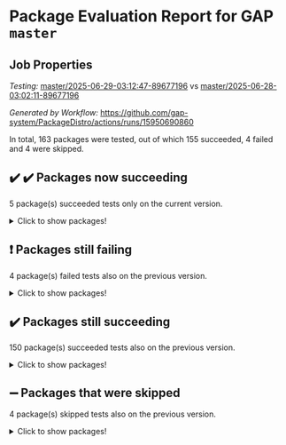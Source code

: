 # Package Evaluation Report for GAP `master`

## Job Properties

*Testing:* [master/2025-06-29-03:12:47-89677196](https://github.com/gap-system/PackageDistro/blob/data/reports/master/2025-06-29-03:12:47-89677196) vs [master/2025-06-28-03:02:11-89677196](https://github.com/gap-system/PackageDistro/blob/data/reports/master/2025-06-28-03:02:11-89677196)

*Generated by Workflow:* https://github.com/gap-system/PackageDistro/actions/runs/15950690860

In total, 163 packages were tested, out of which 155 succeeded, 4 failed and 4 were skipped.

## :heavy_check_mark: :heavy_check_mark: Packages now succeeding

5 package(s) succeeded tests only on the current version.
<details><summary>Click to show packages!</summary>

- digraphs 1.10.0 [(success)](https://github.com/gap-system/PackageDistro/actions/runs/15950690860/job/44990377941) vs digraphs 1.10.0 [(failure)](https://github.com/gap-system/PackageDistro/actions/runs/15939517742/job/44965629136)
- gradedmodules 2024.12-01 [(success)](https://github.com/gap-system/PackageDistro/actions/runs/15950690860/job/44990377991) vs gradedmodules 2024.12-01 [(failure)](https://github.com/gap-system/PackageDistro/actions/runs/15939517742/job/44965629186)
- hapcryst 0.1.15 [(success)](https://github.com/gap-system/PackageDistro/actions/runs/15950690860/job/44990378006) vs hapcryst 0.1.15 [(failure)](https://github.com/gap-system/PackageDistro/actions/runs/15939517742/job/44965629177)
- permut 2.0.5 [(success)](https://github.com/gap-system/PackageDistro/actions/runs/15950690860/job/44990378072) vs permut 2.0.5 [(failure)](https://github.com/gap-system/PackageDistro/actions/runs/15939517742/job/44965629242)
- standardff 1.0 [(success)](https://github.com/gap-system/PackageDistro/actions/runs/15950690860/job/44990378124) vs standardff 1.0 [(failure)](https://github.com/gap-system/PackageDistro/actions/runs/15939517742/job/44965629290)
</details>

## :exclamation: Packages still failing

4 package(s) failed tests also on the previous version.
<details><summary>Click to show packages!</summary>

- semigroups 5.5.1 [(failure)](https://github.com/gap-system/PackageDistro/actions/runs/15950690860/job/44990378105)
- sla 1.6.2 [(failure)](https://github.com/gap-system/PackageDistro/actions/runs/15950690860/job/44990378112)
- typeset 1.2.2 [(failure)](https://github.com/gap-system/PackageDistro/actions/runs/15950690860/job/44990378132)
- wedderga 4.11.0 [(failure)](https://github.com/gap-system/PackageDistro/actions/runs/15950690860/job/44990378143)
</details>

## :heavy_check_mark: Packages still succeeding

150 package(s) succeeded tests also on the previous version.
<details><summary>Click to show packages!</summary>

- 4ti2interface 2024.11-01 [(success)](https://github.com/gap-system/PackageDistro/actions/runs/15950690860/job/44990377887)
- ace 5.7.0 [(success)](https://github.com/gap-system/PackageDistro/actions/runs/15950690860/job/44990377891)
- aclib 1.3.2 [(success)](https://github.com/gap-system/PackageDistro/actions/runs/15950690860/job/44990377896)
- agt 0.3.1 [(success)](https://github.com/gap-system/PackageDistro/actions/runs/15950690860/job/44990377927)
- alco 1.1.1 [(success)](https://github.com/gap-system/PackageDistro/actions/runs/15950690860/job/44990377903)
- alnuth 3.2.1 [(success)](https://github.com/gap-system/PackageDistro/actions/runs/15950690860/job/44990377898)
- anupq 3.3.1 [(success)](https://github.com/gap-system/PackageDistro/actions/runs/15950690860/job/44990377913)
- atlasrep 2.1.9 [(success)](https://github.com/gap-system/PackageDistro/actions/runs/15950690860/job/44990377897)
- autodoc 2025.05.09 [(success)](https://github.com/gap-system/PackageDistro/actions/runs/15950690860/job/44990377899)
- automata 1.16 [(success)](https://github.com/gap-system/PackageDistro/actions/runs/15950690860/job/44990377901)
- automgrp 1.3.3 [(success)](https://github.com/gap-system/PackageDistro/actions/runs/15950690860/job/44990377905)
- autpgrp 1.11.1 [(success)](https://github.com/gap-system/PackageDistro/actions/runs/15950690860/job/44990377908)
- cap 2025.06-08 [(success)](https://github.com/gap-system/PackageDistro/actions/runs/15950690860/job/44990377914)
- caratinterface 2.3.7 [(success)](https://github.com/gap-system/PackageDistro/actions/runs/15950690860/job/44990377922)
- cddinterface 2025.06.24 [(success)](https://github.com/gap-system/PackageDistro/actions/runs/15950690860/job/44990377918)
- circle 1.6.6 [(success)](https://github.com/gap-system/PackageDistro/actions/runs/15950690860/job/44990377923)
- classicpres 1.22 [(success)](https://github.com/gap-system/PackageDistro/actions/runs/15950690860/job/44990377917)
- cohomolo 1.6.11 [(success)](https://github.com/gap-system/PackageDistro/actions/runs/15950690860/job/44990377916)
- congruence 1.2.7 [(success)](https://github.com/gap-system/PackageDistro/actions/runs/15950690860/job/44990377924)
- corefreesub 0.6 [(success)](https://github.com/gap-system/PackageDistro/actions/runs/15950690860/job/44990377920)
- corelg 1.57 [(success)](https://github.com/gap-system/PackageDistro/actions/runs/15950690860/job/44990377921)
- crime 1.6 [(success)](https://github.com/gap-system/PackageDistro/actions/runs/15950690860/job/44990377926)
- crisp 1.4.6 [(success)](https://github.com/gap-system/PackageDistro/actions/runs/15950690860/job/44990377949)
- crypting 0.10.6 [(success)](https://github.com/gap-system/PackageDistro/actions/runs/15950690860/job/44990377945)
- cryst 4.1.27 [(success)](https://github.com/gap-system/PackageDistro/actions/runs/15950690860/job/44990377942)
- crystcat 1.1.10 [(success)](https://github.com/gap-system/PackageDistro/actions/runs/15950690860/job/44990377928)
- ctbllib 1.3.11 [(success)](https://github.com/gap-system/PackageDistro/actions/runs/15950690860/job/44990377936)
- cubefree 1.20 [(success)](https://github.com/gap-system/PackageDistro/actions/runs/15950690860/job/44990377929)
- curlinterface 2.4.2 [(success)](https://github.com/gap-system/PackageDistro/actions/runs/15950690860/job/44990377939)
- cvec 2.8.4 [(success)](https://github.com/gap-system/PackageDistro/actions/runs/15950690860/job/44990377930)
- datastructures 0.3.3 [(success)](https://github.com/gap-system/PackageDistro/actions/runs/15950690860/job/44990377938)
- deepthought 1.0.9 [(success)](https://github.com/gap-system/PackageDistro/actions/runs/15950690860/job/44990377951)
- design 1.8.2 [(success)](https://github.com/gap-system/PackageDistro/actions/runs/15950690860/job/44990377934)
- difsets 2.3.1 [(success)](https://github.com/gap-system/PackageDistro/actions/runs/15950690860/job/44990377973)
- edim 1.3.8 [(success)](https://github.com/gap-system/PackageDistro/actions/runs/15950690860/job/44990377937)
- example 4.4.1 [(success)](https://github.com/gap-system/PackageDistro/actions/runs/15950690860/job/44990377943)
- examplesforhomalg 2023.10-01 [(success)](https://github.com/gap-system/PackageDistro/actions/runs/15950690860/job/44990377963)
- factint 1.6.3 [(success)](https://github.com/gap-system/PackageDistro/actions/runs/15950690860/job/44990377948)
- ferret 1.0.14 [(success)](https://github.com/gap-system/PackageDistro/actions/runs/15950690860/job/44990377946)
- fga 1.5.0 [(success)](https://github.com/gap-system/PackageDistro/actions/runs/15950690860/job/44990377961)
- fining 1.5.6 [(success)](https://github.com/gap-system/PackageDistro/actions/runs/15950690860/job/44990377958)
- float 1.0.7 [(success)](https://github.com/gap-system/PackageDistro/actions/runs/15950690860/job/44990377977)
- format 1.4.4 [(success)](https://github.com/gap-system/PackageDistro/actions/runs/15950690860/job/44990377940)
- forms 1.2.13 [(success)](https://github.com/gap-system/PackageDistro/actions/runs/15950690860/job/44990377966)
- fplsa 1.2.6 [(success)](https://github.com/gap-system/PackageDistro/actions/runs/15950690860/job/44990377974)
- fr 2.4.13 [(success)](https://github.com/gap-system/PackageDistro/actions/runs/15950690860/job/44990377967)
- francy 2.0.3 [(success)](https://github.com/gap-system/PackageDistro/actions/runs/15950690860/job/44990377972)
- fwtree 1.3 [(success)](https://github.com/gap-system/PackageDistro/actions/runs/15950690860/job/44990377975)
- gapdoc 1.6.7 [(success)](https://github.com/gap-system/PackageDistro/actions/runs/15950690860/job/44990377976)
- gauss 2024.11-01 [(success)](https://github.com/gap-system/PackageDistro/actions/runs/15950690860/job/44990377969)
- gaussforhomalg 2024.08-01 [(success)](https://github.com/gap-system/PackageDistro/actions/runs/15950690860/job/44990377987)
- gbnp 1.1.0 [(success)](https://github.com/gap-system/PackageDistro/actions/runs/15950690860/job/44990377982)
- generalizedmorphismsforcap 2025.02-01 [(success)](https://github.com/gap-system/PackageDistro/actions/runs/15950690860/job/44990377981)
- genss 1.6.9 [(success)](https://github.com/gap-system/PackageDistro/actions/runs/15950690860/job/44990377995)
- gradedringforhomalg 2024.07-01 [(success)](https://github.com/gap-system/PackageDistro/actions/runs/15950690860/job/44990377999)
- grape 4.9.2 [(success)](https://github.com/gap-system/PackageDistro/actions/runs/15950690860/job/44990377985)
- groupoids 1.76 [(success)](https://github.com/gap-system/PackageDistro/actions/runs/15950690860/job/44990378011)
- grpconst 2.6.5 [(success)](https://github.com/gap-system/PackageDistro/actions/runs/15950690860/job/44990377980)
- guarana 0.96.3 [(success)](https://github.com/gap-system/PackageDistro/actions/runs/15950690860/job/44990378009)
- guava 3.20 [(success)](https://github.com/gap-system/PackageDistro/actions/runs/15950690860/job/44990377989)
- hap 1.66 [(success)](https://github.com/gap-system/PackageDistro/actions/runs/15950690860/job/44990378007)
- hecke 1.5.4 [(success)](https://github.com/gap-system/PackageDistro/actions/runs/15950690860/job/44990378010)
- help 4.0 [(success)](https://github.com/gap-system/PackageDistro/actions/runs/15950690860/job/44990378030)
- homalg 2024.01-01 [(success)](https://github.com/gap-system/PackageDistro/actions/runs/15950690860/job/44990378020)
- homalgtocas 2023.11-01 [(success)](https://github.com/gap-system/PackageDistro/actions/runs/15950690860/job/44990378015)
- ibnp 0.15 [(success)](https://github.com/gap-system/PackageDistro/actions/runs/15950690860/job/44990378014)
- idrel 2.48 [(success)](https://github.com/gap-system/PackageDistro/actions/runs/15950690860/job/44990378017)
- images 1.3.3 [(success)](https://github.com/gap-system/PackageDistro/actions/runs/15950690860/job/44990378021)
- intpic 0.4.0 [(success)](https://github.com/gap-system/PackageDistro/actions/runs/15950690860/job/44990378026)
- io 4.9.3 [(success)](https://github.com/gap-system/PackageDistro/actions/runs/15950690860/job/44990378019)
- io_forhomalg 2023.02-04 [(success)](https://github.com/gap-system/PackageDistro/actions/runs/15950690860/job/44990378018)
- irredsol 1.4.4 [(success)](https://github.com/gap-system/PackageDistro/actions/runs/15950690860/job/44990378024)
- json 2.2.3 [(success)](https://github.com/gap-system/PackageDistro/actions/runs/15950690860/job/44990378032)
- jupyterkernel 1.5.1 [(success)](https://github.com/gap-system/PackageDistro/actions/runs/15950690860/job/44990378025)
- jupyterviz 1.5.6 [(success)](https://github.com/gap-system/PackageDistro/actions/runs/15950690860/job/44990378034)
- kan 1.37 [(success)](https://github.com/gap-system/PackageDistro/actions/runs/15950690860/job/44990378037)
- kbmag 1.5.11 [(success)](https://github.com/gap-system/PackageDistro/actions/runs/15950690860/job/44990378027)
- laguna 3.9.7 [(success)](https://github.com/gap-system/PackageDistro/actions/runs/15950690860/job/44990378023)
- liealgdb 2.2.1 [(success)](https://github.com/gap-system/PackageDistro/actions/runs/15950690860/job/44990378035)
- liepring 2.9.1 [(success)](https://github.com/gap-system/PackageDistro/actions/runs/15950690860/job/44990378054)
- liering 2.4.2 [(success)](https://github.com/gap-system/PackageDistro/actions/runs/15950690860/job/44990378053)
- linearalgebraforcap 2025.06-02 [(success)](https://github.com/gap-system/PackageDistro/actions/runs/15950690860/job/44990378052)
- lins 0.9 [(success)](https://github.com/gap-system/PackageDistro/actions/runs/15950690860/job/44990378050)
- localizeringforhomalg 2023.10-01 [(success)](https://github.com/gap-system/PackageDistro/actions/runs/15950690860/job/44990378047)
- loops 3.4.4 [(success)](https://github.com/gap-system/PackageDistro/actions/runs/15950690860/job/44990378044)
- lpres 1.1.1 [(success)](https://github.com/gap-system/PackageDistro/actions/runs/15950690860/job/44990378042)
- majoranaalgebras 1.5.2 [(success)](https://github.com/gap-system/PackageDistro/actions/runs/15950690860/job/44990378045)
- mapclass 1.4.6 [(success)](https://github.com/gap-system/PackageDistro/actions/runs/15950690860/job/44990378055)
- matgrp 0.71 [(success)](https://github.com/gap-system/PackageDistro/actions/runs/15950690860/job/44990378049)
- matricesforhomalg 2024.11-02 [(success)](https://github.com/gap-system/PackageDistro/actions/runs/15950690860/job/44990378056)
- modisom 3.0.0 [(success)](https://github.com/gap-system/PackageDistro/actions/runs/15950690860/job/44990378043)
- modulepresentationsforcap 2024.09-02 [(success)](https://github.com/gap-system/PackageDistro/actions/runs/15950690860/job/44990378048)
- modules 2024.12-01 [(success)](https://github.com/gap-system/PackageDistro/actions/runs/15950690860/job/44990378069)
- monoidalcategories 2025.03-02 [(success)](https://github.com/gap-system/PackageDistro/actions/runs/15950690860/job/44990378061)
- nconvex 2024.12-01 [(success)](https://github.com/gap-system/PackageDistro/actions/runs/15950690860/job/44990378066)
- nilmat 1.4.2 [(success)](https://github.com/gap-system/PackageDistro/actions/runs/15950690860/job/44990378075)
- nock 1.5 [(success)](https://github.com/gap-system/PackageDistro/actions/runs/15950690860/job/44990378078)
- normalizinterface 1.4.1 [(success)](https://github.com/gap-system/PackageDistro/actions/runs/15950690860/job/44990378071)
- nq 2.5.11 [(success)](https://github.com/gap-system/PackageDistro/actions/runs/15950690860/job/44990378077)
- numericalsgps 1.4.0 [(success)](https://github.com/gap-system/PackageDistro/actions/runs/15950690860/job/44990378063)
- openmath 11.5.3 [(success)](https://github.com/gap-system/PackageDistro/actions/runs/15950690860/job/44990378064)
- orb 5.0.1 [(success)](https://github.com/gap-system/PackageDistro/actions/runs/15950690860/job/44990378076)
- packagemanager 1.6.3 [(success)](https://github.com/gap-system/PackageDistro/actions/runs/15950690860/job/44990378079)
- patternclass 2.4.5 [(success)](https://github.com/gap-system/PackageDistro/actions/runs/15950690860/job/44990378088)
- polenta 1.3.11 [(success)](https://github.com/gap-system/PackageDistro/actions/runs/15950690860/job/44990378073)
- polymaking 0.8.7 [(success)](https://github.com/gap-system/PackageDistro/actions/runs/15950690860/job/44990378082)
- primgrp 3.4.4 [(success)](https://github.com/gap-system/PackageDistro/actions/runs/15950690860/job/44990378081)
- profiling 2.6.2 [(success)](https://github.com/gap-system/PackageDistro/actions/runs/15950690860/job/44990378089)
- qdistrnd 0.9.5 [(success)](https://github.com/gap-system/PackageDistro/actions/runs/15950690860/job/44990378085)
- qpa 1.35 [(success)](https://github.com/gap-system/PackageDistro/actions/runs/15950690860/job/44990378096)
- quagroup 1.8.4 [(success)](https://github.com/gap-system/PackageDistro/actions/runs/15950690860/job/44990378101)
- radiroot 2.9 [(success)](https://github.com/gap-system/PackageDistro/actions/runs/15950690860/job/44990378091)
- rcwa 4.7.1 [(success)](https://github.com/gap-system/PackageDistro/actions/runs/15950690860/job/44990378099)
- rds 1.8 [(success)](https://github.com/gap-system/PackageDistro/actions/runs/15950690860/job/44990378087)
- recog 1.4.4 [(success)](https://github.com/gap-system/PackageDistro/actions/runs/15950690860/job/44990378095)
- repndecomp 1.3.0 [(success)](https://github.com/gap-system/PackageDistro/actions/runs/15950690860/job/44990378108)
- repsn 3.1.2 [(success)](https://github.com/gap-system/PackageDistro/actions/runs/15950690860/job/44990378086)
- resclasses 4.7.3 [(success)](https://github.com/gap-system/PackageDistro/actions/runs/15950690860/job/44990378098)
- ringsforhomalg 2024.11-02 [(success)](https://github.com/gap-system/PackageDistro/actions/runs/15950690860/job/44990378093)
- sco 2023.08-01 [(success)](https://github.com/gap-system/PackageDistro/actions/runs/15950690860/job/44990378100)
- scscp 2.4.3 [(success)](https://github.com/gap-system/PackageDistro/actions/runs/15950690860/job/44990378102)
- sglppow 2.4 [(success)](https://github.com/gap-system/PackageDistro/actions/runs/15950690860/job/44990378107)
- sgpviz 0.999.6 [(success)](https://github.com/gap-system/PackageDistro/actions/runs/15950690860/job/44990378106)
- simpcomp 2.1.14 [(success)](https://github.com/gap-system/PackageDistro/actions/runs/15950690860/job/44990378104)
- singular 2024.06.03 [(success)](https://github.com/gap-system/PackageDistro/actions/runs/15950690860/job/44990378113)
- sl2reps 1.1 [(success)](https://github.com/gap-system/PackageDistro/actions/runs/15950690860/job/44990378126)
- smallantimagmas 0.4.1 [(success)](https://github.com/gap-system/PackageDistro/actions/runs/15950690860/job/44990378117)
- smallgrp 1.5.4 [(success)](https://github.com/gap-system/PackageDistro/actions/runs/15950690860/job/44990378121)
- smallsemi 0.7.2 [(success)](https://github.com/gap-system/PackageDistro/actions/runs/15950690860/job/44990378111)
- sonata 2.9.6 [(success)](https://github.com/gap-system/PackageDistro/actions/runs/15950690860/job/44990378119)
- sophus 1.27 [(success)](https://github.com/gap-system/PackageDistro/actions/runs/15950690860/job/44990378127)
- sotgrps 1.3 [(success)](https://github.com/gap-system/PackageDistro/actions/runs/15950690860/job/44990378131)
- spinsym 1.5.2 [(success)](https://github.com/gap-system/PackageDistro/actions/runs/15950690860/job/44990378125)
- symbcompcc 1.3.2 [(success)](https://github.com/gap-system/PackageDistro/actions/runs/15950690860/job/44990378129)
- thelma 1.3 [(success)](https://github.com/gap-system/PackageDistro/actions/runs/15950690860/job/44990378120)
- tomlib 1.2.11 [(success)](https://github.com/gap-system/PackageDistro/actions/runs/15950690860/job/44990378130)
- toolsforhomalg 2025.05-01 [(success)](https://github.com/gap-system/PackageDistro/actions/runs/15950690860/job/44990378123)
- toric 1.9.6 [(success)](https://github.com/gap-system/PackageDistro/actions/runs/15950690860/job/44990378128)
- transgrp 3.6.5 [(success)](https://github.com/gap-system/PackageDistro/actions/runs/15950690860/job/44990378136)
- ugaly 4.1.3 [(success)](https://github.com/gap-system/PackageDistro/actions/runs/15950690860/job/44990378137)
- unipot 1.6 [(success)](https://github.com/gap-system/PackageDistro/actions/runs/15950690860/job/44990378144)
- unitlib 5.0.0 [(success)](https://github.com/gap-system/PackageDistro/actions/runs/15950690860/job/44990378146)
- utils 0.89 [(success)](https://github.com/gap-system/PackageDistro/actions/runs/15950690860/job/44990378134)
- uuid 0.7 [(success)](https://github.com/gap-system/PackageDistro/actions/runs/15950690860/job/44990378140)
- walrus 0.9991 [(success)](https://github.com/gap-system/PackageDistro/actions/runs/15950690860/job/44990378139)
- wpe 0.8 [(success)](https://github.com/gap-system/PackageDistro/actions/runs/15950690860/job/44990378153)
- xmod 2.93 [(success)](https://github.com/gap-system/PackageDistro/actions/runs/15950690860/job/44990378147)
- xmodalg 1.32 [(success)](https://github.com/gap-system/PackageDistro/actions/runs/15950690860/job/44990378145)
- yangbaxter 0.10.6 [(success)](https://github.com/gap-system/PackageDistro/actions/runs/15950690860/job/44990378154)
- zeromqinterface 0.17 [(success)](https://github.com/gap-system/PackageDistro/actions/runs/15950690860/job/44990378150)
</details>

## :heavy_minus_sign: Packages that were skipped

4 package(s) skipped tests also on the previous version.
<details><summary>Click to show packages!</summary>

- browse 1.8.21 [(skipped)](https://github.com/gap-system/PackageDistro/actions/runs/15950690860/job/44990221143)
- itc 1.5.1 [(skipped)](https://github.com/gap-system/PackageDistro/actions/runs/15950690860/job/44990221143)
- polycyclic 2.16 [(skipped)](https://github.com/gap-system/PackageDistro/actions/runs/15950690860/job/44990221143)
- xgap 4.32 [(skipped)](https://github.com/gap-system/PackageDistro/actions/runs/15950690860/job/44990221143)
</details>

